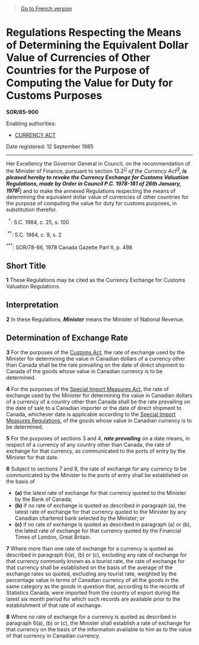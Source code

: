 > [Go to French version](/fr/Règlements/Décrets,%20ordonnances%20et%20règlements%20statutaires/85/900.md)

# Regulations Respecting the Means of Determining the Equivalent Dollar Value of Currencies of Other Countries for the Purpose of Computing the Value for Duty for Customs Purposes

**SOR/85-900**

Enabling authorities: 
- [CURRENCY ACT](/en/Acts/Revised%20Statutes%20of%20Canada/C/C-52.md)

Date registered: 12 September 1985

----------

Her Excellency the Governor General in Council, on the recommendation of the Minister of Finance, pursuant to section 13.2<sup><a href='#footnote1_e'>[*]</a></sup> of the Currency Act<sup><a href='#footnote2_e'>[**]</a></sup>, is pleased hereby to revoke the Currency Exchange for Customs Valuation Regulations, made by Order in Council P.C. 1978-181 of 26th January, 1978<sup><a href='#footnote3_e'>[***]</a></sup> and to make the annexed Regulations respecting the means of determining the equivalent dollar value of currencies of other countries for the purpose of computing the value for duty for customs purposes, in substitution therefor.

<a name='footnote1_e'><sup>  *</sup></a>: S.C. 1984, c. 25, s. 100<br />

<a name='footnote2_e'><sup> **</sup></a>: S.C. 1984, c. 9, s. 2<br />

<a name='footnote3_e'><sup>***</sup></a>: SOR/78-86, 1978 Canada Gazette Part II, p. 498<br />




## Short Title


**1** These Regulations may be cited as the Currency Exchange for Customs Valuation Regulations.




## Interpretation


**2** In these Regulations, ***Minister*** means the Minister of National Revenue.




## Determination of Exchange Rate


**3** For the purposes of the [Customs Act](/en/Acts/Statutes%20of%20Canada/1985/c.%201%20(2nd%20Supp.).md), the rate of exchange used by the Minister for determining the value in Canadian dollars of a currency other than Canada shall be the rate prevailing on the date of direct shipment to Canada of the goods whose value in Canadian currency is to be determined.



**4** For the purposes of the [Special Import Measures Act](/en/Acts/Revised%20Statutes%20of%20Canada/S/S-15.md), the rate of exchange used by the Minister for determining the value in Canadian dollars of a currency of a country other than Canada shall be the rate prevailing on the date of sale to a Canadian importer or the date of direct shipment to Canada, whichever date is applicable according to the [Special Import Measures Regulations](/en/Regulations/Statutory%20Orders%20and%20Regulations/84/927.md), of the goods whose value in Canadian currency is to be determined.



**5** For the purposes of sections 3 and 4, ***rate prevailing*** on a date means, in respect of a currency of any country other than Canada, the rate of exchange for that currency, as communicated to the ports of entry by the Minister for that date.



**6** Subject to sections 7 and 8, the rate of exchange for any currency to be communicated by the Minister to the ports of entry shall be established on the basis of
- **(a)** the latest rate of exchange for that currency quoted to the Minister by the Bank of Canada;
- **(b)** if no rate of exchange is quoted as described in paragraph (a), the latest rate of exchange for that currency quoted to the Minister by any Canadian chartered bank selected by the Minister; or
- **(c)** if no rate of exchange is quoted as described in paragraph (a) or (b), the latest rate of exchange for that currency quoted by the Financial Times of London, Great Britain.



**7** Where more than one rate of exchange for a currency is quoted as described in paragraph 6(a), (b) or (c), excluding any rate of exchange for that currency commonly known as a tourist rate, the rate of exchange for that currency shall be established on the basis of the average of the exchange rates so quoted, excluding any tourist rate, weighted by the percentage value in terms of Canadian currency of all the goods in the same category as the goods in question that, according to the records of Statistics Canada, were imported from the country of export during the latest six month period for which such records are available prior to the establishment of that rate of exchange.



**8** Where no rate of exchange for a currency is quoted as described in paragraph 6(a), (b) or (c), the Minister shall establish a rate of exchange for that currency on the basis of the information available to him as to the value of that currency in Canadian currency.


